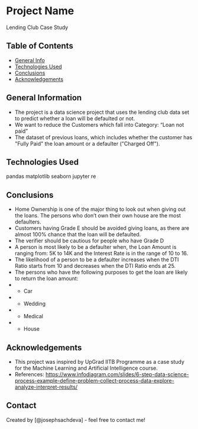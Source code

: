 # Project Name
Lending Club Case Study


## Table of Contents
* [General Info](#general-information)
* [Technologies Used](#technologies-used)
* [Conclusions](#conclusions)
* [Acknowledgements](#acknowledgements)


## General Information
- The project is a data science project that uses the lending club data set to predict whether a loan will be defaulted or not.
- We want to reduce the Customers which fall into Category: “Loan not paid”
- The dataset of previous loans, which includes whether the customer has "Fully Paid" the loan amount or a defaulter ("Charged Off").


## Technologies Used
pandas
matplotlib
seaborn
jupyter
re


## Conclusions
- Home Ownership is one of the major thing to look out when giving out the loans. The persons who don’t own their own house are the most defaulters.
- Customers having Grade E  should be avoided giving loans, as there are almost 100% chance that the loan will be defaulted.
- The verifier should be cautious for people who have Grade D
- A person is most likely to be a defaulter when, the Loan Amount is ranging from: 5K to 14K and the Interest Rate is in the range of 10 to 16.
- The likelihood of a person to be a defaulter increases when the DTI Ratio starts from 10 and decreases when the DTI Ratio ends at 25.
- The persons who have the following purposes to get the loan are likely to return the loan amount:
- - Car
- - Wedding
- - Medical
- - House


## Acknowledgements
- This project was inspired by UpGrad IITB Programme as a case study for the Machine Learning and Artificial Intelligence course.
- References: https://www.infodiagram.com/slides/6-step-data-science-process-example-define-problem-collect-process-data-explore-analyze-interpret-results/


## Contact
Created by [@josephsachdeva] - feel free to contact me!
